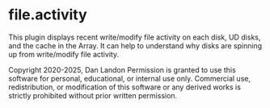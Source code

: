 # file.activity
This plugin displays recent write/modify file activity on each disk, UD disks, and the cache in the Array.  It can help to understand why disks are spinning up from write/modify file activity.

Copyright 2020-2025, Dan Landon
Permission is granted to use this software for personal, educational, or internal use only.
Commercial use, redistribution, or modification of this software or any derived works is strictly prohibited without prior written permission.
